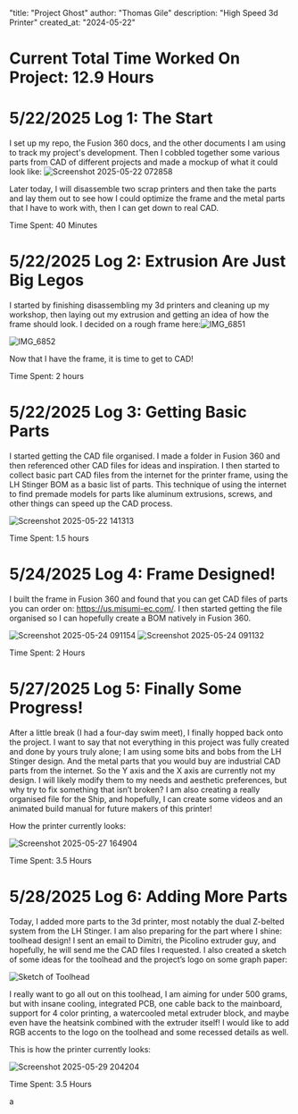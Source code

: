 "title: "Project Ghost"
author: "Thomas Gile"
description: "High Speed 3d Printer"
created_at: "2024-05-22"

# Current Total Time Worked On Project: 12.9 Hours

# 5/22/2025 Log 1: The Start

I set up my repo, the Fusion 360 docs, and the other documents I am using to track my project's development. Then I cobbled together some various parts from CAD of different projects and made a mockup of what it could look like:
![Screenshot 2025-05-22 072858](https://github.com/user-attachments/assets/517e3725-991b-43a0-8b9b-5d0a9e3d8069)

Later today, I will disassemble two scrap printers and then take the parts and lay them out to see how I could optimize the frame and the metal parts that I have to work with, then I can get down to real CAD.

Time Spent: 40 Minutes

# 5/22/2025 Log 2: Extrusion Are Just Big Legos

I started by finishing disassembling my 3d printers and cleaning up my workshop, then laying out my extrusion and getting an idea of how the frame should look. I decided on a rough frame here:![IMG_6851](https://github.com/user-attachments/assets/89484311-25e3-4263-b618-e1a2b4bf3a2b)

![IMG_6852](https://github.com/user-attachments/assets/e226acf3-7b66-4e02-a3b7-032b34a0041d)

Now that I have the frame, it is time to get to CAD!

Time Spent: 2 hours

# 5/22/2025 Log 3: Getting Basic Parts

I started getting the CAD file organised. I made a folder in Fusion 360 and then referenced other CAD files for ideas and inspiration. I then started to collect basic part CAD files from the internet for the printer frame, using the LH Stinger BOM as a basic list of parts. This technique of using the internet to find premade models for parts like aluminum extrusions, screws, and other things can speed up the CAD process.

![Screenshot 2025-05-22 141313](https://github.com/user-attachments/assets/c15c1cc7-2978-44f7-aafa-c80af410894c)

Time Spent: 1.5 hours

# 5/24/2025 Log 4: Frame Designed!

I built the frame in Fusion 360 and found that you can get CAD files of parts you can order on: https://us.misumi-ec.com/. I then started getting the file organised so I can hopefully create a BOM natively in Fusion 360.

![Screenshot 2025-05-24 091154](https://github.com/user-attachments/assets/268c7227-6073-40b9-8695-469948fb7ec8)
![Screenshot 2025-05-24 091132](https://github.com/user-attachments/assets/7f724eae-430a-4cd8-a159-cb0624f7207b)

Time Spent: 2 Hours

# 5/27/2025 Log 5: Finally Some Progress!

After a little break (I had a four-day swim meet), I finally hopped back onto the project. I want to say that not everything in this project was fully created and done by yours truly alone; I am using some bits and bobs from the LH Stinger design. And the metal parts that you would buy are industrial CAD parts from the internet. So the Y axis and the X axis are currently not my design. I will likely modify them to my needs and aesthetic preferences, but why try to fix something that isn’t broken? I am also creating a really organised file for the Ship, and hopefully, I can create some videos and an animated build manual for future makers of this printer!

How the printer currently looks: 

![Screenshot 2025-05-27 164904](https://github.com/user-attachments/assets/a15a8a1f-c8d6-4c45-a547-7faefa315a3f)

Time Spent: 3.5 Hours

# 5/28/2025 Log 6: Adding More Parts
Today, I added more parts to the 3d printer, most notably the dual Z-belted system from the LH Stinger. I am also preparing for the part where I shine: toolhead design! I sent an email to Dimitri, the Picolino extruder guy, and hopefully, he will send me the CAD files I requested. I also created a sketch of some ideas for the toolhead and the project’s logo on some graph paper: 

![Sketch of Toolhead](https://github.com/user-attachments/assets/6f1840ae-c282-4bdf-b204-84e20d0e965e)


I really want to go all out on this toolhead, I am aiming for under 500 grams, but with insane cooling, integrated PCB, one cable back to the mainboard, support for 4 color printing, a watercooled metal extruder block, and maybe even have the heatsink combined with the extruder itself! I would like to add RGB accents to the logo on the toolhead and some recessed details as well. 

This is how the printer currently looks:

![Screenshot 2025-05-29 204204](https://github.com/user-attachments/assets/b904d15c-a223-497c-ac54-b03bbbc0b499)

Time Spent: 3.5 Hours

a
